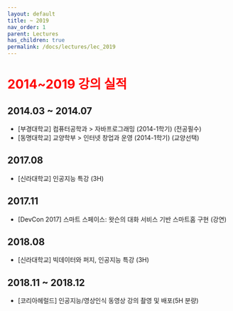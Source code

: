 ```yaml
---
layout: default
title: ~ 2019
nav_order: 1
parent: Lectures
has_children: true
permalink: /docs/lectures/lec_2019
---
```


# <span style="color:red">**2014~2019 강의 실적**</span>

## 2014.03 ~ 2014.07
- [부경대학교] 컴퓨터공학과 > 자바프로그래밍 (2014-1학기) (전공필수)
- [동명대학교] 교양학부 > 인터넷 창업과 운영 (2014-1학기) (교양선택)

## 2017.08
- [신라대학교] 인공지능 특강 (3H)

## 2017.11
- [DevCon 2017] 스마트 스페이스: 왓슨의 대화 서비스 기반 스마트홈 구현 (강연)

## 2018.08
- [신라대학교] 빅데이터와 퍼지, 인공지능 특강 (3H)

## 2018.11 ~ 2018.12
- [코리아헤럴드] 인공지능/영상인식 동영상 강의 촬영 및 배포(5H 분량)

